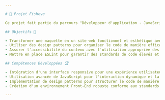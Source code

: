```yaml
---

# 📸 Projet Fisheye

Ce projet fait partie du parcours "Développeur d'application - JavaScript React" sur OpenClassrooms. L'objectif est d'intégrer l'interface utilisateur de Fisheye, une galerie de photographies en ligne mettant en valeur les portfolios de différents photographes.

## Objectifs 🎯

- Transformer une maquette en un site web fonctionnel et esthétique avec HTML, CSS et JavaScript.
- Utiliser des design patterns pour organiser le code de manière efficace et réutilisable.
- Assurer l'accessibilité du contenu avec l'utilisation appropriée des balises ARIA pour une expérience utilisateur inclusive.
- Mettre en place ESLint pour garantir des standards de code élevés et éviter les erreurs courantes.

## Compétences Développées 🏆

- Intégration d'une interface responsive pour une expérience utilisateur fluide sur différents appareils.
- Utilisation avancée de JavaScript pour l'interaction dynamique et la manipulation de données.
- Implémentation de design patterns pour structurer le code de manière modulaire et maintenable.
- Création d'un environnement Front-End robuste conforme aux standards de développement web.

---
```

